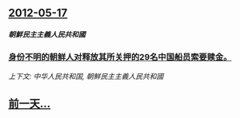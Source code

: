 ## [2012-05-17](/news/2012/05/17/index.md)

##### 朝鮮民主主義人民共和國
### [ 身份不明的朝鲜人对释放其所关押的29名中国船员索要赎金。](/news/2012/05/17/身份不明的朝鲜人对释放其所关押的29名中国船员索要赎金.md)
_上下文: 中华人民共和国, 朝鮮民主主義人民共和國_

## [前一天...](/news/2012/05/16/index.md)


